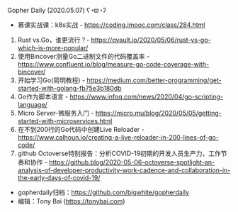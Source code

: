 Gopher Daily (2020.05.07) ʕ◔ϖ◔ʔ

* 慕课实战课：k8s实战 - https://coding.imooc.com/class/284.html

1. Rust vs.Go，谁更流行？- https://qvault.io/2020/05/06/rust-vs-go-which-is-more-popular/
2. 使用Bincover测量Go二进制文件的代码覆盖率 - https://www.confluent.io/blog/measure-go-code-coverage-with-bincover/
3. 开始学习Go(简明教程) - https://medium.com/better-programming/get-started-with-golang-fb75e3b180db
4. Go作为脚本语言 - https://www.infoq.com/news/2020/04/go-scripting-language/
5. Micro Server-微服务入门 - https://micro.mu/blog/2020/05/05/getting-started-with-microservices.html
6. 在不到200行的Go代码中创建Live Reloader - https://www.calhoun.io/creating-a-live-reloader-in-200-lines-of-go-code/
7. github Octoverse特别报告：分析COVID-19初期的开发人员生产力，工作节奏和协作 - https://github.blog/2020-05-06-octoverse-spotlight-an-analysis-of-developer-productivity-work-cadence-and-collaboration-in-the-early-days-of-covid-19/

* gopherdaily归档：https://github.com/bigwhite/gopherdaily
* 编辑：Tony Bai (https://tonybai.com)
